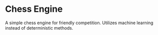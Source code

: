 # Chess Engine
A simple chess engine for friendly competition. Utilizes machine learning instead of deterministic methods.
